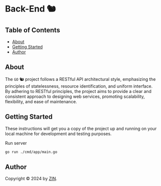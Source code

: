 # Back-End 🐿️

## Table of Contents

- [About](#about)
- [Getting Started](#getting-started)
- [Author](#author)

## About

The `GO` 🐿️ project follows a RESTful API architectural style, emphasizing the principles of statelessness, resource identification, and uniform interface. By adhering to RESTful principles, the project aims to provide a clear and consistent approach to designing web services, promoting scalability, flexibility, and ease of maintenance.

## Getting Started

These instructions will get you a copy of the project up and running on your local machine for development and testing purposes.

Run server

```bash
go run ./cmd/app/main.go
```

## Author

Copyright &copy; 2024 by [ZIN](http://www.github.com/zinitdev).